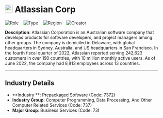 
# <img src="https://www.atlassian.com/apple-touch-icon.png" alt="Atlassian Corp Logo" height="25px" title="Atlassian Corp" /> Atlassian Corp


![Role](https://img.shields.io/badge/Role-Competitor-blue?style=for-the-badge)&nbsp;&nbsp;&nbsp;&nbsp;![Type](https://img.shields.io/badge/Type-Public-blue?style=for-the-badge)&nbsp;&nbsp;&nbsp;&nbsp;![Region](https://img.shields.io/badge/Region-AMER-blue?style=for-the-badge)&nbsp;&nbsp;&nbsp;&nbsp;![Creator](https://img.shields.io/badge/Creator-Michael%20Hay-blue?style=for-the-badge)

**Description:** Atlassian Corporation is an Australian software company that develops products for software developers, and project managers among other groups. The company is domiciled in Delaware, with global headquarters in Sydney, Australia, and US headquarters in San Francisco.  In the fourth fiscal quarter of 2022, Atlassian reported serving 242,623 customers in over 190 countries, with 10 million monthly active users. As of June 2022, the company had 8,813 employees across 13 countries.

---


## Industry Details

* **Industry **: Prepackaged Software (Code: 7372)
* **Industry Group**: Computer Programming, Data Processing, And Other Computer Related Services (Code: 737)
* **Major Group**: Business Services (Code: 73)
